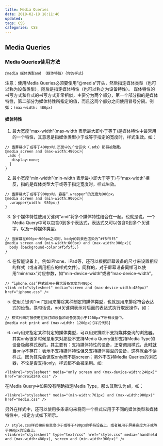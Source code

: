 ```yaml
---
title: Media Queries
date: 2018-02-18 18:11:46
updated:
tags: CSS
categories: CSS
---
```

## Media Queries 
### Media Queries使用方法
```
@media 媒体类型and （媒体特性）{你的样式}
```
注意：使用Media Queries必须要使用“@media”开头，然后指定媒体类型（也可以称为设备类型），随后是指定媒体特性（也可以称之为设备特性）。 媒体特性的书写方式和样式的书写方式非常相似，主要分为两个部分，第一个部分指的是媒体特性，第二部分为媒体特性所指定的值，而且这两个部分之间使用冒号分隔。例如：`(max-width: 480px)`

#### 媒体特性
1. 最大宽度“max-width”(max-width 表示最大即小于等于)是媒体特性中最常用的一个特性，其意思是指媒体类型小于或等于指定的宽度时，样式生效。如：
```
// 当屏幕小于或等于480px时,页面中的广告区块（.ads）都将被隐藏。
@media screen and (max-width:480px){
 .ads {
   display:none;
  }
}
```

2. 最小宽度“min-width”(min-width 表示最小即大于等于)与“max-width”相反，指的是媒体类型大于或等于指定宽度时，样式生效。
```
// 当屏幕大于或等于900px时，容器“.wrapper”的宽度为980px。
@media screen and (min-width:900px){
  .wrapper{width: 980px;}
}
```

3. 多个媒体特性使用关键词"and"将多个媒体特性结合在一起。也就是说，一个Media Query中可以包含0到多个表达式，表达式又可以包含0到多个关键字，以及一种媒体类型。
```
// 当屏幕在600px~900px之间时，body的背景色渲染为“#f5f5f5”
@media screen and (min-width:600px) and (max-width:900px){
  body {background-color:#f5f5f5;}
}
```
4. 在智能设备上，例如iPhone、iPad等，还可以根据屏幕设备的尺寸来设置相应的样式（或者调用相应的样式文件）。同样的，对于屏幕设备同样可以使用“min/max”对应参数，如“min-device-width”或者“max-device-width”。
```
// “iphone.css”样式适用于最大设备宽度为480px
<link rel="stylesheet" media="screen and (max-device-width:480px)" href="iphone.css" />
```
5. 使用关键词“not”是用来排除某种制定的媒体类型，也就是用来排除符合表达式的设备。换句话说，not关键词表示对后面的表达式执行取反操作，如：
```
// 样式代码将被使用在除打印设备和设备宽度小于1200px下所有设备中。
@media not print and (max-width: 1200px){样式代码}
```
6. only用来指定某种特定的媒体类型，可以用来排除不支持媒体查询的浏览器。其实only很多时候是用来对那些不支持Media Query但却支持Media Type的设备隐藏样式表的。其主要有：支持媒体特性的设备，正常调用样式，此时就当only不存在；表示不支持媒体特性但又支持媒体类型的设备，这样就会不读样式，因为其先会读取only而不是screen；另外不支持Media Queries的浏览器，不论是否支持only，样式都不会被采用。如:
```
<linkrel="stylesheet" media="only screen and (max-device-width:240px)" href="android240.css" />
```
在Media Query中如果没有明确指定Media Type，那么其默认为all，如：
```
<linkrel="stylesheet" media="(min-width:701px) and (max-width:900px)" href="mediu.css" />
```
另外在样式中，还可以使用多条语句来将同一个样式应用于不同的媒体类型和媒体特性中，指定方式如下所示。
```
// style.css样式被用在宽度小于或等于480px的手持设备上，或者被用于屏幕宽度大于或等于960px的设备上。
<linkrel="stylesheet" type="text/css" href="style.css" media="handheld and (max-width:480px), screen and (min-width:960px)" />
```